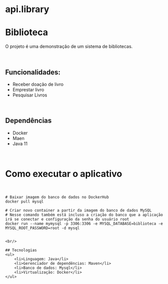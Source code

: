 # api.library
# Biblioteca
O projeto é uma demonstração de um sistema de bibliotecas. 

<br/>

## Funcionalidades:
<ul>
    <li>Receber doação de livro</li>
    <li>Emprestar livro</li> 
    <li>Pesquisar Livros</li>
</ul>

<br/>

## Dependências
<ul>
    <li>Docker</li>
    <li>Maen</li>
    <li>Java 11</li>
</ul>

<br/>

# Como executar o aplicativo
</br>

```
# Baixar imagem do banco de dados no DockerHub
docker pull mysql

# Criar novo container a partir da imagem do banco de dados MySQL
# Nesse comando também está incluso a criação do banco que a aplicação irá se conectar e configuração da senha do usuário root
docker run --name mymysql -p 3306:3306 -e MYSQL_DATABASE=biblioteca -e MYSQL_ROOT_PASSWORD=root -d mysql


<br/>

## Tecnologias
<ul>
    <li>Linguagem: Java</li>
    <li>Gerenciador de dependências: Maven</li>
    <li>Banco de dados: Mysql</li>
    <li>Virtualização: Docker</li>
</ul>
